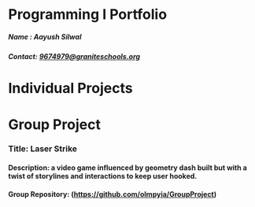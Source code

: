# Programming I Portfolio     
##### Name : Aayush Silwal           
##### Contact: 9674979@graniteschools.org

# Individual Projects

# Group Project
### Title: Laser Strike
#### Description: a video game influenced by geometry dash built but with a twist of storylines and interactions to keep user hooked. 
#### Group Repository: (https://github.com/olmpyia/GroupProject)

